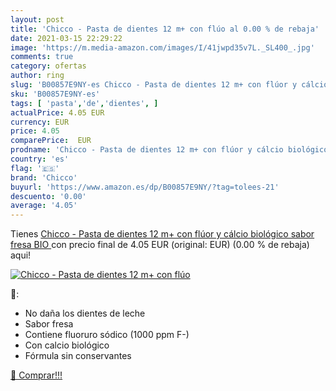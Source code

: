 ```yaml
---
layout: post
title: 'Chicco - Pasta de dientes 12 m+ con flúo al 0.00 % de rebaja'
date: 2021-03-15 22:29:22
image: 'https://m.media-amazon.com/images/I/41jwpd35v7L._SL400_.jpg'
comments: true
category: ofertas
author: ring
slug: 'B00857E9NY-es Chicco - Pasta de dientes 12 m+ con flúor y cálcio...'
sku: 'B00857E9NY-es'
tags: [ 'pasta','de','dientes', ]
actualPrice: 4.05 EUR
currency: EUR
price: 4.05
comparePrice:  EUR
prodname: 'Chicco - Pasta de dientes 12 m+ con flúor y cálcio biológico  sabor fresa  BIO '
country: 'es'
flag: '🇪🇸'
brand: 'Chicco'
buyurl: 'https://www.amazon.es/dp/B00857E9NY/?tag=tolees-21'
descuento: '0.00'
average: '4.05'
---
```


Tienes [Chicco - Pasta de dientes 12 m+ con flúor y cálcio biológico  sabor fresa  BIO ](https://www.amazon.es/dp/B00857E9NY/?tag=tolees-21) con precio final de  4.05 EUR (original:  EUR) (0.00 %  de rebaja) aqui!

[![Chicco - Pasta de dientes 12 m+ con flúo](https://m.media-amazon.com/images/I/41jwpd35v7L._SL400_.jpg)](https://www.amazon.es/dp/B00857E9NY/?tag=tolees-21)

🔎:

- No daña los dientes de leche
- Sabor fresa
- Contiene fluoruro sódico (1000 ppm F-)
- Con calcio biológico
- Fórmula sin conservantes

[🛒 Comprar!!!](https://www.amazon.es/dp/B00857E9NY/?tag=tolees-21)
